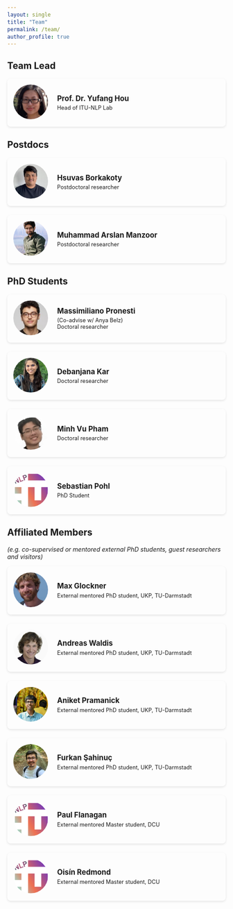 ```yaml
---
layout: single
title: "Team"
permalink: /team/
author_profile: true
---
```


<style>
.member__container {
  margin-bottom: 1.5em;
}

.member__link {
  display: block;
  text-decoration: none !important;
  color: inherit;
}

.member__link:hover {
  text-decoration: none !important;
}

.member__link:hover .member__card {
  box-shadow: 0 5px 15px rgba(0, 0, 0, 0.15);
}

.member__card {
  display: flex;
  align-items: center;
  padding: 1em;
  background-color: var(--global-bg-color);
  border-radius: 8px;
  border: 1px solid var(--global-border-color);
  box-shadow: 0 2px 5px rgba(0, 0, 0, 0.1);
  transition: box-shadow 0.3s ease;
}

/* Dark mode specific styling */
html[data-theme="dark"] .member__card {
  background-color: #252525; /* Slightly lighter than dark mode background */
  border-color: #333; /* Darker border instead of white */
}

html[data-theme="dark"] .member__link:hover .member__card {
  box-shadow: 0 5px 15px rgba(255, 255, 255, 0.15); /* Lighter shadow for dark mode */
}

.member__avatar {
  margin-right: 1.5em;
}

.member__avatar img {
  width: 80px;
  height: 80px;
  border-radius: 50%;
  object-fit: cover;
}

.member__info {
  flex: 1;
}

.member__name {
  margin: 0 0 0.25em 0;
  font-size: 1.2em;
  font-weight: bold;
}

.member__role {
  margin: 0;
  font-size: 0.9em;
  color: var(--global-text-color-light);
}
</style>

## Team Lead

<div class="member__container">
  <a href="https://yufanghou.github.io" class="member__link">
    <div class="member__card">
      <div class="member__avatar">
        <img src="/images/yufang.jpg" alt="Yufang Hou">
      </div>
      <div class="member__info">
        <h3 class="member__name">Prof. Dr. Yufang Hou</h3>
        <p class="member__role">Head of ITU-NLP Lab</p>
      </div>
    </div>
  </a>
</div>

## Postdocs

<div class="member__container">
  <a href="https://hsuvas.wixsite.com/hsuvas" class="member__link">
    <div class="member__card">
      <div class="member__avatar">
        <img src="/images/hsuvas-borkakoty.png" alt="Hsuvas Borkakoty">
      </div>
      <div class="member__info">
        <h3 class="member__name">Hsuvas Borkakoty</h3>
        <p class="member__role">Postdoctoral researcher</p>
      </div>
    </div>
  </a>
</div>

<div class="member__container">
  <a href="https://marslanm.github.io/" class="member__link">
    <div class="member__card">
      <div class="member__avatar">
        <img src="/images/muhammad-arslan-manzoor.png" alt="Muhammad Arslan Manzoor">
      </div>
      <div class="member__info">
        <h3 class="member__name">Muhammad Arslan Manzoor</h3>
        <p class="member__role">Postdoctoral researcher</p>
      </div>
    </div>
  </a>
</div>

## PhD Students

<div class="member__container">
  <a href="https://github.com/mspronesti" class="member__link">
    <div class="member__card">
      <div class="member__avatar">
        <img src="/images/massimiliano-pronesti.png" alt="Massimiliano Pronesti">
      </div>
      <div class="member__info">
        <h3 class="member__name">Massimiliano Pronesti</h3>
        <p class="member__role">(Co-advise w/ Anya Belz)</p>
        <p class="member__role">Doctoral researcher</p>
      </div>
    </div>
  </a>
</div>

<div class="member__container">
  <a href="https://github.com/DebanjanaKar" class="member__link">
    <div class="member__card">
      <div class="member__avatar">
        <img src="/images/debanjana-kar.png" alt="Debanjana Kar">
      </div>
      <div class="member__info">
        <h3 class="member__name">Debanjana Kar</h3>
        <p class="member__role">Doctoral researcher</p>
      </div>
    </div>
  </a>
</div>

<div class="member__container">
    <div class="member__card">
      <div class="member__avatar">
        <img src="/images/minh-vu-pham.png" alt="Minh Vu Pham">
      </div>
      <div class="member__info">
        <h3 class="member__name">Minh Vu Pham</h3>
        <p class="member__role">Doctoral researcher</p>
      </div>
    </div>
</div>

<div class="member__container">
    <div class="member__card">
      <div class="member__avatar">
        <img src="/images/profile.png" alt="Sebastian Pohl">
      </div>
      <div class="member__info">
        <h3 class="member__name">Sebastian Pohl</h3>
        <p class="member__role">PhD Student</p>
      </div>
    </div>
</div>

## Affiliated Members
*(e.g. co-supervised or mentored external PhD students, guest researchers and visitors)*

<div class="member__container">
  <a href="https://scholar.google.com/citations?user=w4sHiMMAAAAJ&hl=en" class="member__link">
    <div class="member__card">
      <div class="member__avatar">
        <img src="/images/max_glockner.png" alt="Max Glockner">
      </div>
      <div class="member__info">
        <h3 class="member__name">Max Glockner</h3>
        <p class="member__role">External mentored PhD student, UKP, TU-Darmstadt</p>
      </div>
    </div>
  </a>
</div>

<div class="member__container">
  <a href="https://scholar.google.com/citations?user=u-iQFJIAAAAJ" class="member__link">
    <div class="member__card">
      <div class="member__avatar">
        <img src="/images/andreas-waldis.jpg" alt="Andreas Waldis">
      </div>
      <div class="member__info">
        <h3 class="member__name">Andreas Waldis</h3>
        <p class="member__role">External mentored PhD student, UKP, TU-Darmstadt</p>
      </div>
    </div>
  </a>
</div>

<div class="member__container">
  <a href="https://aniket-pramanick.github.io/" class="member__link">
    <div class="member__card">
      <div class="member__avatar">
        <img src="/images/aniket-pramanick.png" alt="Aniket Pramanick">
      </div>
      <div class="member__info">
        <h3 class="member__name">Aniket Pramanick</h3>
        <p class="member__role">External mentored PhD student, UKP, TU-Darmstadt</p>
      </div>
    </div>
  </a>
</div>

<div class="member__container">
  <a href="https://github.com/furkansahinuc" class="member__link">
    <div class="member__card">
      <div class="member__avatar">
        <img src="/images/furkan-şahinuç.png" alt="Furkan Şahinuç">
      </div>
      <div class="member__info">
        <h3 class="member__name">Furkan Şahinuç</h3>
        <p class="member__role">External mentored PhD student, UKP, TU-Darmstadt</p>
      </div>
    </div>
  </a>
</div>

<div class="member__container">
    <div class="member__card">
      <div class="member__avatar">
        <img src="/images/profile.png" alt="Paul Flanagan">
      </div>
      <div class="member__info">
        <h3 class="member__name">Paul Flanagan</h3>
        <p class="member__role">External mentored Master student, DCU</p>
      </div>
    </div>
</div>

<div class="member__container">
    <div class="member__card">
      <div class="member__avatar">
        <img src="/images/profile.png" alt="Oisín Redmond">
      </div>
      <div class="member__info">
        <h3 class="member__name">Oisín Redmond</h3>
        <p class="member__role">External mentored Master student, DCU</p>
      </div>
    </div>
</div>
